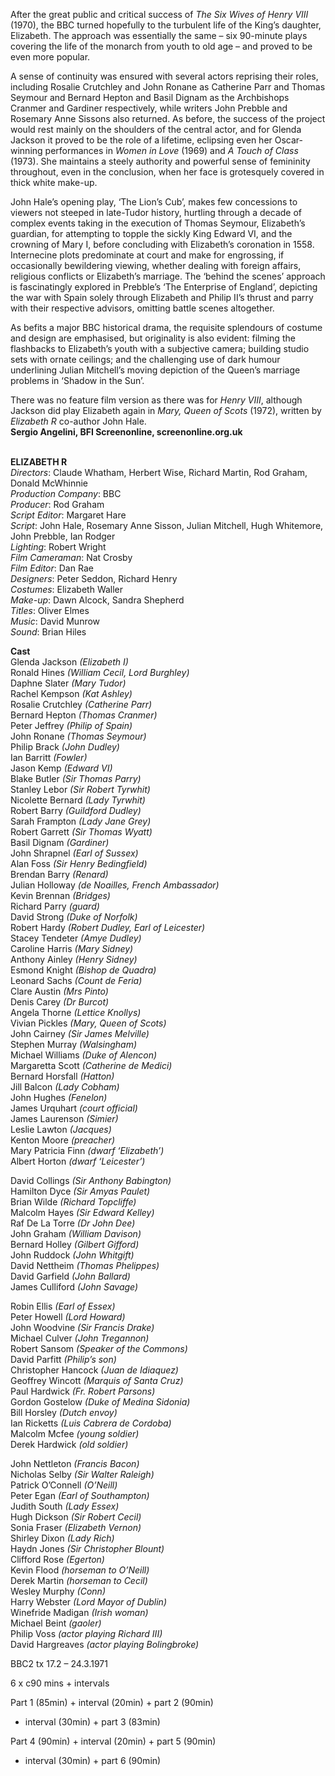 

After the great public and critical success of _The Six Wives of Henry VIII_ (1970), the BBC turned hopefully to the turbulent life of the King’s daughter, Elizabeth.  The approach was essentially the same – six 90-minute plays covering the life of the monarch from youth to old age – and proved to be even more popular.

A sense of continuity was ensured with several actors reprising their roles, including Rosalie Crutchley and John Ronane as Catherine Parr and Thomas Seymour and Bernard Hepton and Basil Dignam as the Archbishops Cranmer and Gardiner respectively, while writers John Prebble and Rosemary Anne Sissons also returned. As before, the success of the project would rest mainly on the shoulders of the central actor, and for Glenda Jackson it proved to be the role of a lifetime, eclipsing even her Oscar-winning performances in _Women in Love_ (1969) and _A Touch of Class_ (1973). She maintains a steely authority and powerful sense of femininity throughout, even in the conclusion, when her face is grotesquely covered in thick white make-up.

John Hale’s opening play, ‘The Lion’s Cub’, makes few concessions to viewers not steeped in late-Tudor history, hurtling through a decade of complex events taking in the execution of Thomas Seymour, Elizabeth’s guardian, for attempting to topple the sickly King Edward VI, and the crowning of Mary I, before concluding with Elizabeth’s coronation in 1558. Internecine plots predominate at court and make for engrossing, if occasionally bewildering viewing, whether dealing with foreign affairs, religious conflicts or Elizabeth’s marriage. The ‘behind the scenes’ approach is fascinatingly explored in Prebble’s ‘The Enterprise of England’, depicting the war with Spain solely through Elizabeth and Philip II’s thrust and parry with their respective advisors, omitting battle scenes altogether.

As befits a major BBC historical drama, the requisite splendours of costume and design are emphasised, but originality is also evident: filming the flashbacks to Elizabeth’s youth with a subjective camera; building studio sets with ornate ceilings; and the challenging use of dark humour underlining Julian Mitchell’s moving depiction of the Queen’s marriage problems in ‘Shadow in the Sun’.

There was no feature film version as there was for _Henry VIII_, although Jackson  did play Elizabeth again in _Mary, Queen of Scots_ (1972), written by _Elizabeth R_  co-author John Hale.  
**Sergio Angelini, BFI Screenonline, screenonline.org.uk**
<br><br>

**ELIZABETH R**  
_Directors_: Claude Whatham, Herbert Wise,  Richard Martin, Rod Graham, Donald McWhinnie  
_Production Company_: BBC  
_Producer_: Rod Graham  
_Script Editor_: Margaret Hare  
_Script_: John Hale, Rosemary Anne Sisson,  Julian Mitchell, Hugh Whitemore, John Prebble,  Ian Rodger  
_Lighting_: Robert Wright  
_Film Cameraman_: Nat Crosby  
_Film Editor_: Dan Rae  
_Designers_: Peter Seddon, Richard Henry  
_Costumes_: Elizabeth Waller  
_Make-up_: Dawn Alcock, Sandra Shepherd  
_Titles_: Oliver Elmes  
_Music_: David Munrow  
_Sound_: Brian Hiles  

**Cast**  
Glenda Jackson _(Elizabeth I)_  
Ronald Hines _(William Cecil, Lord Burghley)_  
Daphne Slater _(Mary Tudor)_  
Rachel Kempson _(Kat Ashley)_  
Rosalie Crutchley _(Catherine Parr)_  
Bernard Hepton _(Thomas Cranmer)_  
Peter Jeffrey _(Philip of Spain)_  
John Ronane _(Thomas Seymour)_  
Philip Brack _(John Dudley)_  
Ian Barritt _(Fowler)_  
Jason Kemp _(Edward VI)_  
Blake Butler _(Sir Thomas Parry)_  
Stanley Lebor _(Sir Robert Tyrwhit)_  
Nicolette Bernard _(Lady Tyrwhit)_  
Robert Barry _(Guildford Dudley)_  
Sarah Frampton _(Lady Jane Grey)_  
Robert Garrett _(Sir Thomas Wyatt)_  
Basil Dignam _(Gardiner)_  
John Shrapnel _(Earl of Sussex)_  
Alan Foss _(Sir Henry Bedingfield)_  
Brendan Barry _(Renard)_  
Julian Holloway _(de Noailles, French Ambassador)_  
Kevin Brennan _(Bridges)_  
Richard Parry _(guard)_  
David Strong _(Duke of Norfolk)_  
Robert Hardy _(Robert Dudley, Earl of Leicester)_  
Stacey Tendeter _(Amye Dudley)_  
Caroline Harris _(Mary Sidney)_  
Anthony Ainley _(Henry Sidney)_  
Esmond Knight _(Bishop de Quadra)_  
Leonard Sachs _(Count de Feria)_  
Clare Austin _(Mrs Pinto)_  
Denis Carey _(Dr Burcot)_  
Angela Thorne _(Lettice Knollys)_  
Vivian Pickles _(Mary, Queen of Scots)_  
John Cairney _(Sir James Melville)_  
Stephen Murray _(Walsingham)_  
Michael Williams _(Duke of Alencon)_  
Margaretta Scott _(Catherine de Medici)_  
Bernard Horsfall _(Hatton)_  
Jill Balcon _(Lady Cobham)_  
John Hughes _(Fenelon)_  
James Urquhart _(court official)_  
James Laurenson _(Simier)_  
Leslie Lawton _(Jacques)_  
Kenton Moore _(preacher)_  
Mary Patricia Finn _(dwarf ‘Elizabeth’)_  
Albert Horton _(dwarf ‘Leicester’)_

David Collings _(Sir Anthony Babington)_  
Hamilton Dyce _(Sir Amyas Paulet)_  
Brian Wilde _(Richard Topcliffe)_  
Malcolm Hayes _(Sir Edward Kelley)_  
Raf De La Torre _(Dr John Dee)_  
John Graham _(William Davison)_  
Bernard Holley _(Gilbert Gifford)_  
John Ruddock _(John Whitgift)_  
David Nettheim _(Thomas Phelippes)_  
David Garfield _(John Ballard)_  
James Culliford _(John Savage)_

Robin Ellis _(Earl of Essex)_  
Peter Howell _(Lord Howard)_  
John Woodvine _(Sir Francis Drake)_  
Michael Culver _(John Tregannon)_  
Robert Sansom _(Speaker of the Commons)_  
David Parfitt _(Philip’s son)_  
Christopher Hancock _(Juan de Idiaquez)_  
Geoffrey Wincott _(Marquis of Santa Cruz)_  
Paul Hardwick _(Fr. Robert Parsons)_  
Gordon Gostelow _(Duke of Medina Sidonia)_  
Bill Horsley _(Dutch envoy)_  
Ian Ricketts _(Luis Cabrera de Cordoba)_  
Malcolm Mcfee _(young soldier)_  
Derek Hardwick _(old soldier)_

John Nettleton _(Francis Bacon)_  
Nicholas Selby _(Sir Walter Raleigh)_  
Patrick O’Connell _(O’Neill)_  
Peter Egan _(Earl of Southampton)_  
Judith South _(Lady Essex)_  
Hugh Dickson _(Sir Robert Cecil)_  
Sonia Fraser _(Elizabeth Vernon)_  
Shirley Dixon _(Lady Rich)_  
Haydn Jones _(Sir Christopher Blount)_  
Clifford Rose _(Egerton)_  
Kevin Flood _(horseman to O’Neill)_  
Derek Martin _(horseman to Cecil)_  
Wesley Murphy _(Conn)_  
Harry Webster _(Lord Mayor of Dublin)_  
Winefride Madigan _(Irish woman)_  
Michael Beint _(gaoler)_  
Philip Voss _(actor playing Richard III)_  
David Hargreaves _(actor playing Bolingbroke)_

BBC2 tx 17.2 – 24.3.1971

6 x c90 mins + intervals

Part 1 (85min) + interval (20min) + part 2 (90min)  
+ interval (30min) + part 3 (83min)

Part 4 (90min) + interval (20min) + part 5 (90min)  
+ interval (30min) + part 6 (90min)
<!--stackedit_data:
eyJoaXN0b3J5IjpbLTUxNjM0ODY5N119
-->